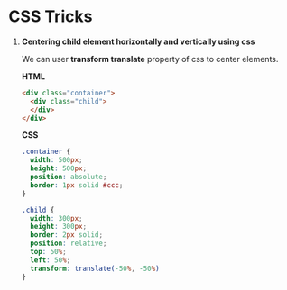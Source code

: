 # CSS Tricks

1. **Centering child element horizontally and vertically using css**

    We can user **transform translate** property of css to center elements.

    **HTML**
    ```html
    <div class="container">
      <div class="child">  
      </div>
    </div>
    ```
    **CSS**
    ```css
    .container {
      width: 500px;
      height: 500px;
      position: absolute;
      border: 1px solid #ccc;
    }

    .child {
      width: 300px;
      height: 300px;
      border: 2px solid;
      position: relative;
      top: 50%;
      left: 50%;
      transform: translate(-50%, -50%)
    }
    ```